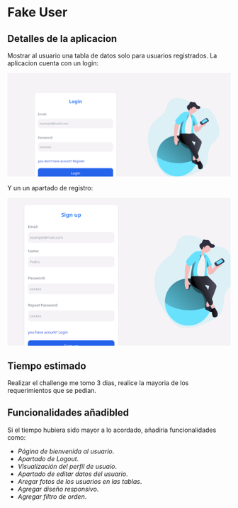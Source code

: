 # Fake User

## Detalles de la aplicacion 

Mostrar al usuario una tabla de datos solo para usuarios registrados. La aplicacion cuenta con un login:

![login](./src/assets/login.png)

Y un un apartado de registro:

![register](./src/assets/register.png)

## Tiempo estimado

Realizar el challenge me tomo 3 dias, realice la mayoria de los requerimientos que se pedian.

## Funcionalidades añadibled

Si el tiempo hubiera sido mayor a lo acordado, añadiria funcionalidades como:

- *Página de bienvenida al usuario*.
- *Apartado de Logout*.
- *Visualización del perfil de usuaio*.
- *Apartado de editar datos del usuario*.
- *Aregar fotos de los usuarios en las tablas*.
- *Agregar diseño responsivo*.
- *Agregar filtro de orden*.
